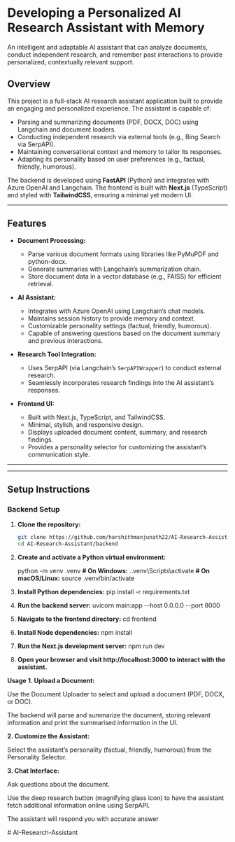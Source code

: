 # Developing a Personalized AI Research Assistant with Memory

An intelligent and adaptable AI assistant that can analyze documents, conduct independent research, and remember past interactions to provide personalized, contextually relevant support.

## Overview

This project is a full-stack AI research assistant application built to provide an engaging and personalized experience. The assistant is capable of:

- Parsing and summarizing documents (PDF, DOCX, DOC) using Langchain and document loaders.
- Conducting independent research via external tools (e.g., Bing Search via SerpAPI).
- Maintaining conversational context and memory to tailor its responses.
- Adapting its personality based on user preferences (e.g., factual, friendly, humorous).

The backend is developed using **FastAPI** (Python) and integrates with Azure OpenAI and Langchain.
The frontend is built with **Next.js** (TypeScript) and styled with **TailwindCSS**, ensuring a minimal yet modern UI.

---

## Features

- **Document Processing:**
  - Parse various document formats using libraries like PyMuPDF and python-docx.
  - Generate summaries with Langchain’s summarization chain.
  - Store document data in a vector database (e.g., FAISS) for efficient retrieval.

- **AI Assistant:**
  - Integrates with Azure OpenAI using Langchain’s chat models.
  - Maintains session history to provide memory and context.
  - Customizable personality settings (factual, friendly, humorous).
  - Capable of answering questions based on the document summary and previous interactions.
  
- **Research Tool Integration:**
  - Uses SerpAPI (via Langchain’s `SerpAPIWrapper`) to conduct external research.
  - Seamlessly incorporates research findings into the AI assistant’s responses.

- **Frontend UI:**
  - Built with Next.js, TypeScript, and TailwindCSS.
  - Minimal, stylish, and responsive design.
  - Displays uploaded document content, summary, and research findings.
  - Provides a personality selector for customizing the assistant’s communication style.

---


---

## Setup Instructions

### Backend Setup

1. **Clone the repository:**

   ```bash
   git clone https://github.com/harshithmanjunath22/AI-Research-Assistant.git
   cd AI-Research-Assistant/backend

2. **Create and activate a Python virtual environment:**

    python -m venv .venv
    **# On Windows:**
    .\.venv\Scripts\activate
    **# On macOS/Linux:**
    source .venv/bin/activate

3. **Install Python dependencies:**
   pip install -r requirements.txt

4. **Run the backend server:**
   uvicorn main:app --host 0.0.0.0 --port 8000

5. **Navigate to the frontend directory:**
    cd frontend

6. **Install Node dependencies:**
   npm install

7. **Run the Next.js development server:**
    npm run dev

8. **Open your browser and visit http://localhost:3000 to interact with the assistant.**

**Usage**
**1. Upload a Document:**

Use the Document Uploader to select and upload a document (PDF, DOCX, or DOC).

The backend will parse and summarize the document, storing relevant information and print the summarised information in the UI.

**2. Customize the Assistant:**

Select the assistant’s personality (factual, friendly, humorous) from the Personality Selector.

**3. Chat Interface:**

Ask questions about the document.

Use the deep research button (magnifying glass icon) to have the assistant fetch additional information online using SerpAPI.

The assistant will respond you with accurate answer

#   A I - R e s e a r c h - A s s i s t a n t 
 
 
